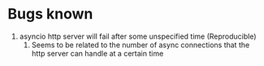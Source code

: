 # Bugs known

1. asyncio http server will fail after some unspecified time (Reproducible)
   1. Seems to be related to the number of async connections that the http server can handle at a certain time